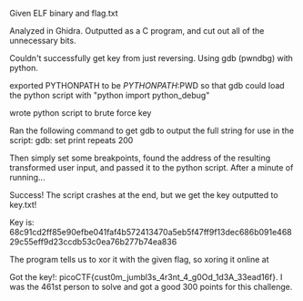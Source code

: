 Given ELF binary and flag.txt

Analyzed in Ghidra. Outputted as a C program, and cut out all of the unnecessary bits.

Couldn't successfully get key from just reversing. Using gdb (pwndbg) with python.

exported PYTHONPATH to be $PYTHONPATH:$PWD so that gdb could load the python script with "python import python_debug"

wrote python script to brute force key

Ran the following command to get gdb to output the full string for use in the script:
gdb: set print repeats 200

Then simply set some breakpoints, found the address of the resulting transformed user input, and passed it to the python script. After a minute of running...

Success! The script crashes at the end, but we get the key outputted to key.txt!

Key is: 68c91cd2ff85e90efbe041faf4b572413470a5eb5f47ff9f13dec686b091e46829c55eff9d23ccdb53c0ea76b277b74ea836

The program tells us to xor it with the given flag, so xoring it online at 

Got the key!: picoCTF{cust0m_jumbl3s_4r3nt_4_g0Od_1d3A_33ead16f}. I was the 461st person to solve and got a good 300 points for this challenge.
